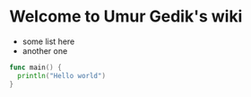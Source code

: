 # Welcome to Umur Gedik's wiki

* some list here
* another one

```go
func main() {
  println("Hello world")
}
```
